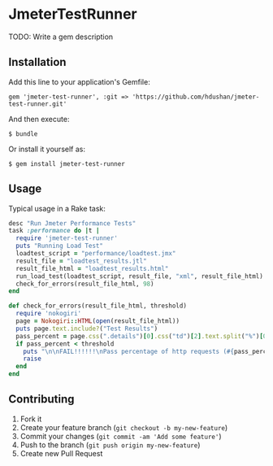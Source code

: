 # JmeterTestRunner

TODO: Write a gem description

## Installation

Add this line to your application's Gemfile:

	gem 'jmeter-test-runner', :git => 'https://github.com/hdushan/jmeter-test-runner.git'

And then execute:

    $ bundle

Or install it yourself as:

    $ gem install jmeter-test-runner

## Usage

Typical usage in a Rake task:

```ruby
desc "Run Jmeter Performance Tests"
task :performance do |t |
  require 'jmeter-test-runner'
  puts "Running Load Test"
  loadtest_script = "performance/loadtest.jmx"
  result_file = "loadtest_results.jtl"
  result_file_html = "loadtest_results.html"
  run_load_test(loadtest_script, result_file, "xml", result_file_html)
  check_for_errors(result_file_html, 98)
end

def check_for_errors(result_file_html, threshold)
  require 'nokogiri'
  page = Nokogiri::HTML(open(result_file_html)) 
  puts page.text.include?("Test Results")
  pass_percent = page.css(".details")[0].css("td")[2].text.split("%")[0].to_i
  if pass_percent < threshold
    puts "\n\nFAIL!!!!!!\nPass percentage of http requests (#{pass_percent}%) is less than the expected threshold (#{threshold}%)\n\n"
    raise
  end  
end
```

## Contributing

1. Fork it
2. Create your feature branch (`git checkout -b my-new-feature`)
3. Commit your changes (`git commit -am 'Add some feature'`)
4. Push to the branch (`git push origin my-new-feature`)
5. Create new Pull Request

